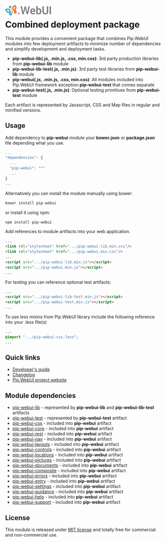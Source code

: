 # <img src="https://github.com/pip-webui/pip-webui/blob/master/doc/Logo.png" alt="Pip.WebUI Logo" style="max-width:30%"> <br/> Combined deployment package

This module provides a convenient package that combines Pip.WebUI modules into few deployment artifacts 
to minimize number of dependencies and simplify development and deployment tasks. 

* **pip-webui-lib(.js, .min.js, .css, min.css)**: 3rd party production libraries from **pip-webui-lib** module
* **pip-webui-lib-test(.js, .min.js)**: 3rd party test libraries from **pip-webui-lib** module
* **pip-webui(.js, .min.js, .css, min.css)**: All modules included into Pip.WebUI framework exception **pip-webui-test** that comes separate
* **pip-webui-test(.js, .min.js)**: Optional testing primitives from **pip-webui-test** module

Each artifact is represented by Javascript, CSS and Map files in regular and minified versions.

## Usage

Add dependency to **pip-webui** module your **bower.json** or **package.json** file depending what you use.
```javascript
...
"dependencies": {
  ...
  "pip-webui": "*"
  ...
}
...
```

Alternatively you can install the module manually using bower:
```bash
bower install pip-webui
```

or install it using npm:
```bash
npm install pip-webui
```

Add references to module artifacts into your web application.
```html
...
<link rel="stylesheet" href=".../pip-webui-lib.min.css"/>
<link rel="stylesheet" href=".../pip-webui.min.css"/>
...
<script src=".../pip-webui-lib.min.js"></script>
<script src=".../pip-webui.min.js"></script>
...
```

For testing you can reference optional test artifacts:
```html
...
<script src=".../pip-webui-lib-test.min.js"></script>
<script src=".../pip-webui-test.min.js"></script>
...
```

To use less mixins from Pip.WebUI library include the following reference into your .less file(s)
```css
...
@import ".../pip-webui-css.less";
...
```

## Quick links

- [Developer's guide](doc/DevelopersGuide.md)
- [Changelog](CHANGELOG.md)
- [Pip.WebUI project website](http://www.pipwebui.org)

## <a name="dependencies"></a>Module dependencies

* <a href="https://github.com/pip-webui/pip-webui-lib">pip-webui-lib</a> - represented by **pip-webui-lib** and **pip-webui-lib-test** artifacts
* <a href="https://github.com/pip-webui/pip-webui-css">pip-webui-test</a> - represented by **pip-webui-test** artifact
* <a href="https://github.com/pip-webui/pip-webui-css">pip-webui-css</a> - included into **pip-webui** artifact
* <a href="https://github.com/pip-webui/pip-webui-core">pip-webui-core</a> - included into **pip-webui** artifact
* <a href="https://github.com/pip-webui/pip-webui-rest">pip-webui-rest</a> - included into **pip-webui** artifact
* <a href="https://github.com/pip-webui/pip-webui-nav">pip-webui-nav</a> - included into **pip-webui** artifact
* <a href="https://github.com/pip-webui/pip-webui-layouts">pip-webui-layouts</a> - included into **pip-webui** artifact
* <a href="https://github.com/pip-webui/pip-webui-controls">pip-webui-controls</a> - included into **pip-webui** artifact
* <a href="https://github.com/pip-webui/pip-webui-locations">pip-webui-locations</a> - included into **pip-webui** artifact
* <a href="https://github.com/pip-webui/pip-webui-pictures">pip-webui-pictures</a> - included into **pip-webui** artifact
* <a href="https://github.com/pip-webui/pip-webui-documents">pip-webui-documents</a> - included into **pip-webui** artifact
* <a href="https://github.com/pip-webui/pip-webui-composite">pip-webui-composite</a> - included into **pip-webui** artifact
* <a href="https://github.com/pip-webui/pip-webui-errors">pip-webui-errors</a> - included into **pip-webui** artifact
* <a href="https://github.com/pip-webui/pip-webui-entry">pip-webui-entry</a> - included into **pip-webui** artifact
* <a href="https://github.com/pip-webui/pip-webui-settings">pip-webui-settings</a> - included into **pip-webui** artifact
* <a href="https://github.com/pip-webui/pip-webui-guidance">pip-webui-guidance</a> - included into **pip-webui** artifact
* <a href="https://github.com/pip-webui/pip-webui-help">pip-webui-help</a> - included into **pip-webui** artifact
* <a href="https://github.com/pip-webui/pip-webui-support">pip-webui-support</a> - included into **pip-webui** artifact

## <a name="license"></a>License

This module is released under [MIT license](License) and totally free for commercial and non-commercial use.
